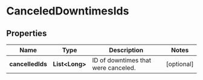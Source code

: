 

# CanceledDowntimesIds

## Properties

Name | Type | Description | Notes
------------ | ------------- | ------------- | -------------
**cancelledIds** | **List&lt;Long&gt;** | ID of downtimes that were canceled. |  [optional]



